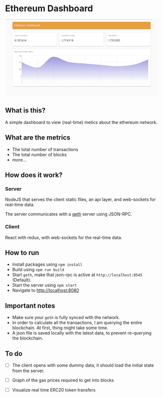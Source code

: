 # Ethereum Dashboard
![alt text](https://raw.githubusercontent.com/gilamran/ethereum-dashboard/master/assets/images/demo.jpg)

## What is this?
A simple dashboard to view (real-time) metics about the ethereum network.

## What are the metrics
 * The total number of transactions
 * The total number of blocks
 * more...

## How does it work?
### Server
NodeJS that serves the client static files, an api layer, and web-sockets for real-time data.

The server communicates with a [geth](https://github.com/ethereum/go-ethereum/wiki/Management-APIs) server using JSON-RPC.

### Client
React with redux, with web-sockets for the real-time data.

## How to run
 * Install packages using `npm install`
 * Build using `npm run build`
 * Start `geth`, make that json-rpc is active at `http://localhost:8545` (Default).
 * Start the server using `npm start`
 * Navigate to [http://localhost:8080](http://localhost:8080)
 
 ## Important notes
  * Make sure your `geth` is fully synced with the network.
  * In order to calculate all the transactions, I am querying the entire blockchain. At first, thing might take some time.
  * A json file is saved locally with the latest data, to prevent re-querying the blockchain.
 
 ## To do
 - [ ] The client opens with some dummy data, it should load the initial state from the server.
 - [ ] Graph of the gas prices required to get into blocks
 - [ ] Visualize real time ERC20 token transfers
  
